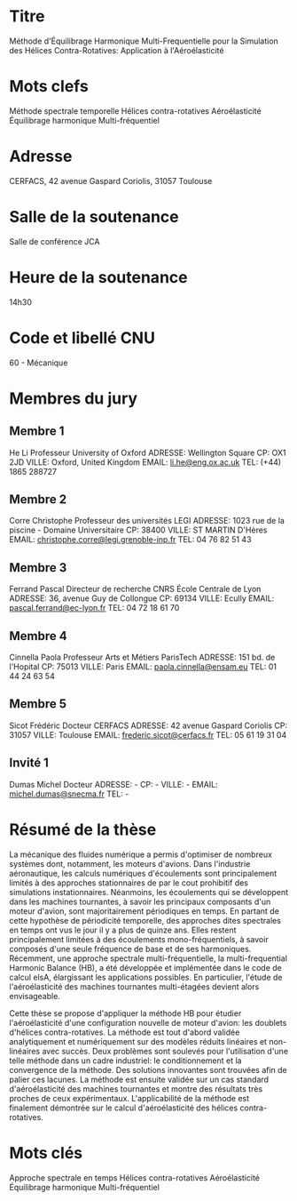 # Titre

Méthode d'Équilibrage Harmonique Multi-Frequentielle pour la Simulation des Hélices Contra-Rotatives: Application à l'Aéroélasticité

# Mots clefs

Méthode spectrale temporelle 
Hélices contra-rotatives
Aéroélasticité
Équilibrage harmonique
Multi-fréquentiel

# Adresse

CERFACS, 42 avenue Gaspard Coriolis, 31057 Toulouse

# Salle de la soutenance

Salle de conférence JCA

# Heure de la soutenance

14h30

# Code et libellé CNU

60 - Mécanique

# Membres du jury

## Membre 1
He Li
Professeur
University of Oxford
ADRESSE:
	Wellington Square
CP:
	OX1 2JD
VILLE:
	Oxford, United Kingdom
EMAIL:
	li.he@eng.ox.ac.uk
TEL:
	(+44) 1865 288727

## Membre 2
Corre Christophe
Professeur des universités
LEGI
ADRESSE:
	1023 rue de la piscine - Domaine Universitaire
CP:
	38400
VILLE:
	ST MARTIN D'Hères
EMAIL:
	christophe.corre@legi.grenoble-inp.fr
TEL:
	04 76 82 51 43 

## Membre 3
Ferrand Pascal
Directeur de recherche CNRS
École Centrale de Lyon
ADRESSE:
	36, avenue Guy de Collongue
CP:
	69134
VILLE:
	Ecully
EMAIL:
	pascal.ferrand@ec-lyon.fr
TEL:
	04 72 18 61 70

## Membre 4
Cinnella Paola
Professeur
Arts et Métiers ParisTech
ADRESSE:
	151 bd. de l'Hopital
CP:
	75013
VILLE:
	Paris
EMAIL:
	paola.cinnella@ensam.eu
TEL:
	01 44 24 63 54

## Membre 5
Sicot Frédéric
Docteur
CERFACS
ADRESSE:
	42 avenue Gaspard Coriolis
CP:
	31057
VILLE:
	Toulouse
EMAIL:
	frederic.sicot@cerfacs.fr
TEL:
	05 61 19 31 04

## Invité 1
Dumas Michel
Docteur
ADRESSE:
	-
CP:
	-
VILLE:
	-
EMAIL:
	michel.dumas@snecma.fr
TEL:
	-
	
# Résumé de la thèse

La mécanique des fluides numérique a permis d'optimiser de nombreux systèmes dont, notamment, les moteurs d'avions.
Dans l'industrie aéronautique, les calculs numériques d'écoulements sont principalement limités à des approches stationnaires de par le cout prohibitif des simulations instationnaires.
Néanmoins, les écoulements qui se développent dans les machines tournantes, à savoir les principaux composants d'un moteur d'avion, sont majoritairement périodiques en temps.
En partant de cette hypothèse de périodicité temporelle, des approches dites spectrales en temps ont vus le jour il y a plus de quinze ans.
Elles restent principalement limitées à des écoulements mono-fréquentiels, à savoir composés d'une seule fréquence de base et de ses harmoniques.
Récemment, une approche spectrale multi-fréquentielle, la multi-frequential Harmonic Balance (HB), a été développée et implémentée dans le code de calcul elsA, élargissant les applications possibles. 
En particulier, l'étude de l'aéroélasticité des machines tournantes multi-étagées devient alors envisageable.

Cette thèse se propose d'appliquer la méthode HB pour étudier l'aéroélasticité d'une configuration nouvelle de moteur d'avion: les doublets d'hélices contra-rotatives.
La méthode est tout d'abord validée analytiquement et numériquement sur des modèles réduits linéaires et non-linéaires avec succès.
Deux problèmes sont soulevés pour l'utilisation d'une telle méthode dans un cadre industriel: le conditionnement et la convergence de la méthode.
Des solutions innovantes sont trouvées afin de palier ces lacunes.
La méthode est ensuite validée sur un cas standard d'aéroélasticité des machines tournantes et montre des résultats très proches de ceux expérimentaux.
L'applicabilité de la méthode est finalement démontrée sur le calcul d'aéroélasticité des hélices contra-rotatives.

# Mots clés

Approche spectrale en temps 
Hélices contra-rotatives 
Aéroélasticité
Équilibrage harmonique
Multi-fréquentiel
